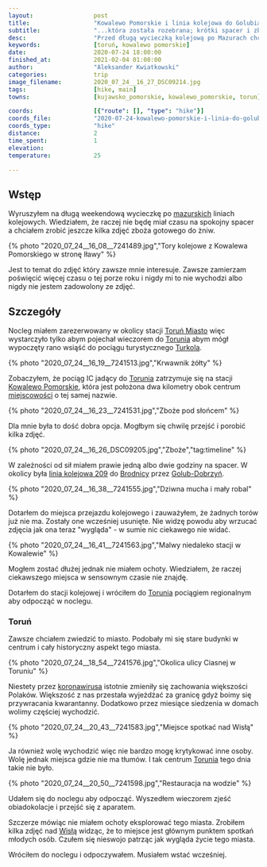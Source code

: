 ```yaml
---
layout:                 post
title:                  "Kowalewo Pomorskie i linia kolejowa do Golubia"
subtitle:               "...która została rozebrana; krótki spacer i zboże przed żniwami"
desc:                   "Przed długą wycieczką kolejową po Mazurach chciałem zwiedzić Toruń. Niestety zluzowane ograniczenia po epidemii spowodowały, że w centrum miasta były tłumy ludzi."
keywords:               [toruń, kowalewo pomorskie]
date:                   2020-07-24 18:00:00
finished_at:            2021-02-04 01:00:00
author:                 "Aleksander Kwiatkowski"
categories:             trip
image_filename:         2020_07_24__16_27_DSC09214.jpg
tags:                   [hike, main]
towns:                  [kujawsko_pomorskie, kowalewo_pomorskie, torun]

coords:                 [{"route": [], "type": "hike"}]
coords_file:            "2020-07-24-kowalewo-pomorskie-i-linia-do-golubia.json"
coords_type:            "hike"
distance:               2
time_spent:             1
elevation:              
temperature:            25

---
```


[turkol]: http://www.turkol.pl/

[wiki-mazury]: https://pl.wikipedia.org/wiki/Mazury
[wiki-torun-miasto]: https://pl.wikipedia.org/wiki/Toru%C5%84
[wiki-torun]: https://pl.wikipedia.org/wiki/Toru%C5%84
[wiki-kowalewo-pomorskie-stacja]: https://pl.wikipedia.org/wiki/Kowalewo_Pomorskie_(stacja_kolejowa)
[wiki-kowalewo-pomorskie]: https://pl.wikipedia.org/wiki/Kowalewo_Pomorskie
[wiki-linia-209]: https://pl.wikipedia.org/wiki/Linia_kolejowa_nr_209
[wiki-brodnica]: https://pl.wikipedia.org/wiki/Brodnica
[wiki-golub-dobrzyn]: https://pl.wikipedia.org/wiki/Golub-Dobrzy%C5%84
[wiki-wisla]: https://pl.wikipedia.org/wiki/Wis%C5%82a
[wiki-koronawirus]: https://pl.wikipedia.org/wiki/SARS-CoV-2


## Wstęp

Wyruszyłem na długą weekendową wycieczkę po [mazurskich][wiki-mazury]
liniach kolejowych. Wiedziałem, że raczej nie będę miał czasu na spokojny spacer
a chciałem zrobić jeszcze kilka zdjęć zboża gotowego do żniw.

{% photo "2020_07_24__16_08__7241489.jpg","Tory kolejowe z Kowalewa Pomorskiego w stronę Iławy" %}

Jest to temat do zdjęć który zawsze mnie interesuje. Zawsze
zamierzam poświęcić więcej czasu o tej porze roku
i nigdy mi to nie wychodzi albo nigdy nie jestem zadowolony ze zdjęć.

## Szczegóły

Nocleg miałem zarezerwowany w okolicy stacji [Toruń Miasto][wiki-torun-miasto]
więc wystarczyło tylko abym pojechał wieczorem do [Torunia][wiki-torun]
abym mógł wypoczęty rano wsiąść do pociągu turystycznego
[Turkola][turkol].

{% photo "2020_07_24__16_19__7241513.jpg","Krwawnik żółty" %}

Zobaczyłem, że pociąg IC jadący do [Torunia][wiki-torun] zatrzymuje się na stacji
[Kowalewo Pomorskie][wiki-kowalewo-pomorskie-stacja], która jest położona dwa
kilometry obok centrum [miejscowości][wiki-kowalewo-pomorskie] o tej samej nazwie.

{% photo "2020_07_24__16_23__7241531.jpg","Zboże pod słońcem" %}

Dla mnie była to dość dobra opcja. Mogłbym się chwilę przejść i porobić kilka
zdjęć.

{% photo "2020_07_24__16_26_DSC09205.jpg","Zboże","tag:timeline" %}

W zależności od sił miałem prawie jedną albo dwie godziny na spacer.
W okolicy była [linia kolejowa 209][wiki-linia-209] do [Brodnicy][wiki-brodnica]
przez [Golub-Dobrzyń][wiki-golub-dobrzyn].

{% photo "2020_07_24__16_38__7241555.jpg","Dziwna mucha i mały robal" %}

Dotarłem do miejsca przejazdu kolejowego i zauważyłem, że żadnych torów
już nie ma. Zostały one wcześniej usunięte. Nie widzę powodu aby wrzucać
zdjęcia jak ona teraz "wygląda" - w sumie nic ciekawego nie widać.

{% photo "2020_07_24__16_41__7241563.jpg","Malwy niedaleko stacji w Kowalewie" %}

Mogłem zostać dłużej jednak nie miałem ochoty. Wiedziałem, że raczej ciekawszego
miejsca w sensownym czasie nie znajdę.

Dotarłem do stacji kolejowej i wróciłem do [Torunia][wiki-torun] pociągiem
regionalnym aby odpocząć w noclegu.

### Toruń

Zawsze chciałem zwiedzić to miasto. Podobały mi się stare budynki w centrum i
cały historyczny aspekt tego miasta.

{% photo "2020_07_24__18_54__7241576.jpg","Okolica ulicy Ciasnej w Toruniu" %}

Niestety przez [koronawirusa][wiki-koronawirus] istotnie
zmieniły się zachowania większości
Polaków. Większość z nas przestała wyjeżdżać za granicę gdyż boimy się przywracania
kwarantanny. Dodatkowo przez miesiące siedzenia w domach wolimy częściej wychodzić.

{% photo "2020_07_24__20_43__7241583.jpg","Miejsce spotkać nad Wisłą" %}

Ja również wolę wychodzić więc nie bardzo mogę krytykować inne osoby. Wolę jednak
miejsca gdzie nie ma tłumów. I tak centrum [Torunia][wiki-torun]
tego dnia takie nie było.

{% photo "2020_07_24__20_50__7241598.jpg","Restauracja na wodzie" %}

Udałem się do noclegu aby odpocząć. Wyszedłem wieczorem zjeść obiadokolacje
i przejść się z aparatem.

Szczerze mówiąc nie miałem ochoty eksplorować tego miasta. Zrobiłem kilka zdjęć nad
[Wisłą][wiki-wisla] widząc, że to miejsce jest głównym punktem
spotkań młodych osób. Czułem się nieswojo patrząc jak wygląda życie
tego miasta.

Wróciłem do noclegu i odpoczywałem. Musiałem wstać wcześniej.

